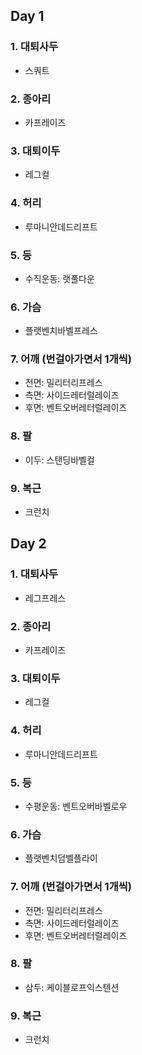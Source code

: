 ## Day 1
### 1. 대퇴사두
* 스쿼트

### 2. 종아리
* 카프레이즈

### 3. 대퇴이두
* 레그컬

### 4. 허리
* 루마니안데드리프트

### 5. 등
* 수직운동: 랫풀다운

### 6. 가슴
* 플랫벤치바벨프레스

### 7. 어깨 (번걸아가면서 1개씩)
* 전면: 밀리터리프레스
* 측면: 사이드레터럴레이즈
* 후면: 벤트오버레터럴레이즈

### 8. 팔
* 이두: 스탠딩바벨컬

### 9. 복근
* 크런치

## Day 2
### 1. 대퇴사두
* 레그프레스

### 2. 종아리
* 카프레이즈

### 3. 대퇴이두
* 레그컬

### 4. 허리
* 루마니안데드리프트

### 5. 등
* 수평운동: 벤트오버바벨로우

### 6. 가슴
* 플랫벤치덤벨플라이

### 7. 어깨 (번걸아가면서 1개씩)
* 전면: 밀리터리프레스
* 측면: 사이드레터럴레이즈
* 후면: 벤트오버레터럴레이즈

### 8. 팔
* 삼두: 케이블로프익스텐션

### 9. 복근
* 크런치
